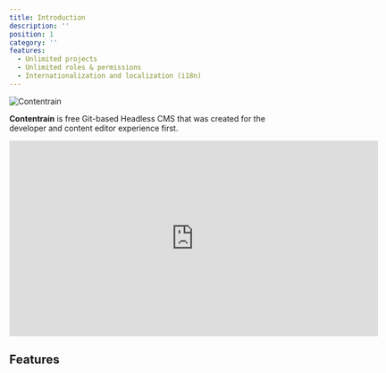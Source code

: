 ```yaml
---
title: Introduction
description: ''
position: 1
category: ''
features:
  - Unlimited projects 
  - Unlimited roles & permissions
  - Internationalization and localization (i18n)
---
```


![Contentrain](https://imagedelivery.net/yx26LyQGM_miwnGU8RnEaw/593e9d1c-e4a5-46fb-e10e-6093dc91a200/public)

**Contentrain** is free Git-based Headless CMS that was created for the developer and content editor experience first. 


<iframe width="660" height="350" src="https://www.youtube.com/embed/QXtVhpgChyo" title="YouTube video player" frameborder="0" allow="accelerometer; autoplay; clipboard-write; encrypted-media; gyroscope; picture-in-picture" allowfullscreen></iframe>

 ## Features

<list :items="features"></list>

